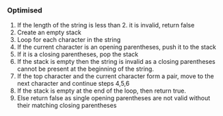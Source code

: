 ### Optimised

 1. If the length of the string is less than 2. it is invalid, return false
 2. Create an empty stack
 3. Loop for each character in the string
 4. If the current character is an opening parentheses, push it to the stack
 5. If it is a closing parentheses, pop the stack
 6. If the stack is empty then the string is invalid as a closing parentheses cannot be present at the beginning of the string.
 7. If the top character and the current character form a pair, move to the next character and continue steps 4,5,6
 8. If the stack is empty at the end of the loop, then return true.
 9. Else return false as single opening parentheses are not valid without their matching closing parentheses